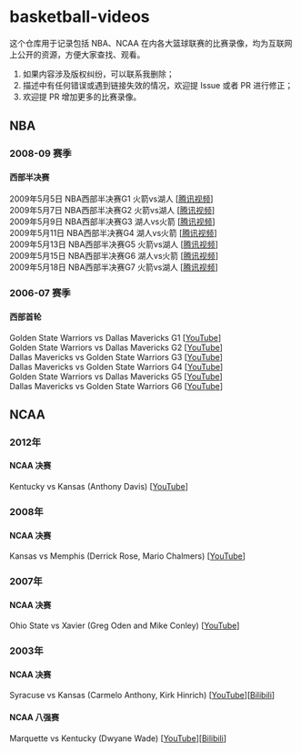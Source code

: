 # basketball-videos

这个仓库用于记录包括 NBA、NCAA 在内各大篮球联赛的比赛录像，均为互联网上公开的资源，方便大家查找、观看。

1. 如果内容涉及版权纠纷，可以联系我删除；
2. 描述中有任何错误或遇到链接失效的情况，欢迎提 Issue 或者 PR 进行修正；
3. 欢迎提 PR 增加更多的比赛录像。

## NBA

### 2008-09 赛季

#### 西部半决赛

2009年5月5日 NBA西部半决赛G1 火箭vs湖人 [[腾讯视频](https://v.qq.com/x/page/n0165i2uo5r.html)]\
2009年5月7日 NBA西部半决赛G2 火箭vs湖人 [[腾讯视频](https://v.qq.com/x/page/q0165et0p8v.html)]\
2009年5月9日 NBA西部半决赛G3 湖人vs火箭 [[腾讯视频](https://v.qq.com/x/page/m016564m1xr.html)]\
2009年5月11日 NBA西部半决赛G4 湖人vs火箭 [[腾讯视频](https://v.qq.com/x/page/z01657eu90k.html)]\
2009年5月13日 NBA西部半决赛G5 火箭vs湖人 [[腾讯视频](https://v.qq.com/x/page/k01656bzozo.html)]\
2009年5月15日 NBA西部半决赛G6 湖人vs火箭 [[腾讯视频](https://v.qq.com/x/page/h0165x8mxon.html)]\
2009年5月18日 NBA西部半决赛G7 火箭vs湖人 [[腾讯视频](https://v.qq.com/x/page/e0165743kux.html)]

### 2006-07 赛季

#### 西部首轮

Golden State Warriors vs Dallas Mavericks G1 [[YouTube](https://www.youtube.com/watch?v=5qOcifHSYVY)]\
Golden State Warriors vs Dallas Mavericks G2 [[YouTube](https://www.youtube.com/watch?v=-FT-mKKmJX0)]\
Dallas Mavericks vs Golden State Warriors G3 [[YouTube](https://www.youtube.com/watch?v=E7ANIlBn4-Y)]\
Dallas Mavericks vs Golden State Warriors G4 [[YouTube](https://www.youtube.com/watch?v=s1c85RSDQQk)]\
Golden State Warriors vs Dallas Mavericks G5 [[YouTube](https://www.youtube.com/watch?v=sWi0IoQSqY8)]\
Dallas Mavericks vs Golden State Warriors G6 [[YouTube](https://www.youtube.com/watch?v=L2c3BNc-nLw)]

## NCAA

### 2012年

#### NCAA 决赛

Kentucky vs Kansas (Anthony Davis) [[YouTube](https://www.youtube.com/watch?v=jZj2UkglB9E)]

### 2008年

#### NCAA 决赛

Kansas vs Memphis (Derrick Rose, Mario Chalmers) [[YouTube](https://www.youtube.com/watch?v=Oo8ZAVaVUUQ)]

### 2007年

#### NCAA 决赛

Ohio State vs Xavier (Greg Oden and Mike Conley) [[YouTube](https://www.youtube.com/watch?v=xrd8eaGn6lY)]

### 2003年

#### NCAA 决赛

Syracuse vs Kansas (Carmelo Anthony, Kirk Hinrich) [[YouTube](https://www.youtube.com/watch?v=pl9cPZehbQw)][[Bilibili](https://www.bilibili.com/video/BV1bb4y1m7hy)]

#### NCAA 八强赛

Marquette vs Kentucky (Dwyane Wade) [[YouTube](https://www.youtube.com/watch?v=BhuKDbIkTzo)][[Bilibili](https://www.bilibili.com/video/BV1CQ4y1Y7Ts)]
